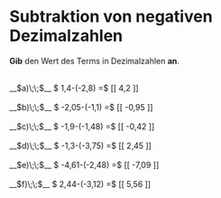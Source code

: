 <!--
version:  0.0.1

language: de

@style
main > *:not(:last-child) {
  margin-bottom: 3rem;
}

input {
    text-align: center;
}

.flex-container {
    display: flex;
    flex-wrap: wrap;
    align-items: stretch;
    gap: 20px;
}

.flex-child {
    flex: 1;
    min-width: 350px;
    margin-right: 20px;
}

@media (max-width: 400px) {
    .flex-child {
        flex: 100%;
        margin-right: 0;
    }
}
@end

formula: \carry   \textcolor{red}{\scriptsize #1}
formula: \digit   \rlap{\carry{#1}}\phantom{#2}#2
formula: \permil  \text{‰}

import: https://raw.githubusercontent.com/LiaTemplates/Tikz-Jax/main/README.md

script: https://cdn.jsdelivr.net/gh/LiaTemplates/Tikz-Jax@main/dist/index.js


tags: Subtraktion, Negative Zahlen, Dezimalzahlen, leicht, niedrig, Angeben

comment: Subtrahiere negative Dezimalzahlen im Kopf.

author: Martin Lommatzsch

-->




# Subtraktion von negativen Dezimalzahlen

**Gib** den Wert des Terms in Dezimalzahlen **an**.

<section class="flex-container">

<div class="flex-child">
<br>
__$a)\;\;$__ $ 1,4-(-2,8) =$ [[  4,2  ]]
<br>
</div> 
<div class="flex-child">
<br>
__$b)\;\;$__ $ -2,05-(-1,1) =$ [[  -0,95  ]]
<br>
</div> 
<div class="flex-child">
<br>
__$c)\;\;$__ $ -1,9-(-1,48) =$ [[  -0,42  ]]
<br>
</div> 
<div class="flex-child">
<br>
__$d)\;\;$__ $ -1,3-(-3,75) =$ [[  2,45  ]]
<br>
</div> 
<div class="flex-child">
<br>
__$e)\;\;$__ $ -4,61-(-2,48) =$ [[  -7,09  ]]
<br>
</div> 
<div class="flex-child">
<br>
__$f)\;\;$__ $ 2,44-(-3,12) =$ [[  5,56  ]]
<br>
</div> 
</section>
<br>
<br>
<br>
<br>

